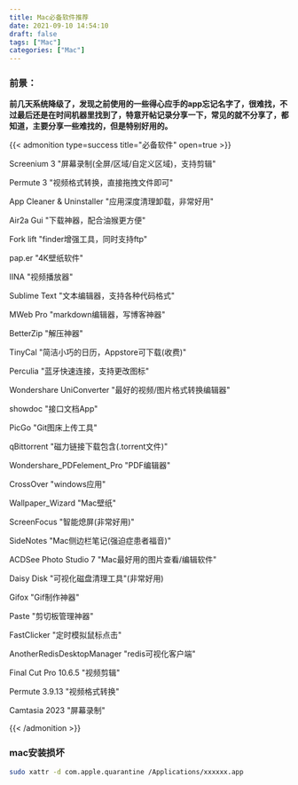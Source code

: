 ```yaml
---
title: Mac必备软件推荐
date: 2021-09-10 14:54:10
draft: false
tags: ["Mac"]
categories: ["Mac"]
---
```



### **前景：**

**前几天系统降级了，发现之前使用的一些得心应手的app忘记名字了，很难找，不过最后还是在时间机器里找到了，特意开帖记录分享一下，常见的就不分享了，都知道，主要分享一些难找的，但是特别好用的。**


{{< admonition type=success title="必备软件" open=true >}}

Screenium 3     "屏幕录制(全屏/区域/自定义区域)，支持剪辑"

Permute 3       "视频格式转换，直接拖拽文件即可"

App Cleaner & Uninstaller  "应用深度清理卸载，非常好用"

Air2a Gui       "下载神器，配合油猴更方便"

Fork lift       "finder增强工具，同时支持ftp"

pap.er          "4K壁纸软件"

IINA            "视频播放器"

Sublime Text    "文本编辑器，支持各种代码格式"

MWeb Pro        "markdown编辑器，写博客神器"

BetterZip       "解压神器"

TinyCal         "简洁小巧的日历，Appstore可下载(收费)"

Perculia        "蓝牙快速连接，支持更改图标"

Wondershare UniConverter "最好的视频/图片格式转换编辑器"

showdoc         "接口文档App"

PicGo           "Git图床上传工具"

qBittorrent     "磁力链接下载包含(.torrent文件)"

Wondershare_PDFelement_Pro   "PDF编辑器"

CrossOver        "windows应用"

Wallpaper_Wizard "Mac壁纸"

ScreenFocus       "智能熄屏(非常好用)"

SideNotes         "Mac侧边栏笔记(强迫症患者福音)"

ACDSee Photo Studio 7  "Mac最好用的图片查看/编辑软件"

Daisy Disk         "可视化磁盘清理工具"(非常好用)

Gifox              "Gif制作神器"

Paste               "剪切板管理神器"

FastClicker         "定时模拟鼠标点击"

AnotherRedisDesktopManager                 "redis可视化客户端"

Final Cut Pro 10.6.5      "视频剪辑"

Permute 3.9.13              "视频格式转换"

Camtasia 2023             "屏幕录制"

{{< /admonition >}}


### mac安装损坏
```bash
sudo xattr -d com.apple.quarantine /Applications/xxxxxx.app
```